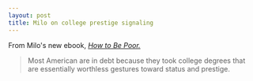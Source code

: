 ```yaml
---
layout: post
title: Milo on college prestige signaling
---
```



From Milo's new ebook, *[How to Be Poor.](https://www.amazon.com/dp/B07QLRVPMK/ref=cm_sw_em_r_mt_dp_U_ra4RCb68KNH2C)*


>Most American are in debt because they took college degrees that are essentially worthless gestures toward status and prestige.

